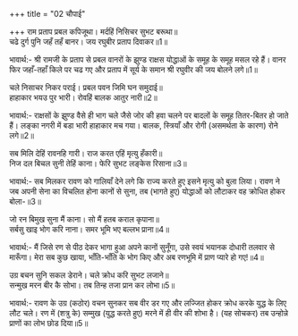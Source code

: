 +++
title = "02 चौपाई"

+++
राम प्रताप प्रबल कपिजूथा। मर्दहिं निसिचर सुभट बरूथा॥  
चढे दुर्ग पुनि जहँ तहँ बानर। जय रघुबीर प्रताप दिवाकर॥1॥  

भावार्थ:- श्री रामजी के प्रताप से प्रबल वानरों के झुण्ड राक्षस योद्धाओं के समूह के समूह मसल रहे हैं। वानर फिर जहाँ-तहाँ किले पर चढ गए और प्रताप में सूर्य के समान श्री रघुवीर की जय बोलने लगे॥1॥  

चले निसाचर निकर पराई। प्रबल पवन जिमि घन समुदाई॥  
हाहाकार भयउ पुर भारी। रोवहिं बालक आतुर नारी॥2॥  

भावार्थ:- राक्षसों के झुण्ड वैसे ही भाग चले जैसे जोर की हवा चलने पर बादलों के समूह तितर-बितर हो जाते हैं। लङ्का नगरी में बडा भारी हाहाकार मच गया। बालक, स्त्रियाँ और रोगी (असमर्थता के कारण) रोने लगे॥2॥  

सब मिलि देहिं रावनहि गारी। राज करत एहिं मृत्यु हँकारी॥  
निज दल बिचल सुनी तेहिं काना। फेरि सुभट लङ्केस रिसाना॥3॥  

भावार्थ:- सब मिलकर रावण को गालियाँ देने लगे कि राज्य करते हुए इसने मृत्यु को बुला लिया। रावण ने जब अपनी सेना का विचलित होना कानों से सुना, तब (भागते हुए) योद्धाओं को लौटाकर वह क्रोधित होकर बोला-॥3॥  

जो रन बिमुख सुना मैं काना। सो मैं हतब कराल कृपाना॥  
सर्बसु खाइ भोग करि नाना। समर भूमि भए बल्लभ प्राना॥4॥  

भावार्थ:- मैं जिसे रण से पीठ देकर भागा हुआ अपने कानों सुनूँगा, उसे स्वयं भयानक दोधारी तलवार से मारूँगा। मेरा सब कुछ खाया, भाँति-भाँति के भोग किए और अब रणभूमि में प्राण प्यारे हो गए!॥4॥  

उग्र बचन सुनि सकल डेराने। चले क्रोध करि सुभट लजाने॥  
सन्मुख मरन बीर कै सोभा। तब तिन्ह तजा प्रान कर लोभा॥5॥  

भावार्थ:- रावण के उग्र (कठोर) वचन सुनकर सब वीर डर गए और लज्जित होकर क्रोध करके युद्ध के लिए लौट चले। रण में (शत्रु के) सम्मुख (युद्ध करते हुए) मरने में ही वीर की शोभा है। (यह सोचकर) तब उन्होन्ने प्राणों का लोभ छोड दिया॥5॥  
